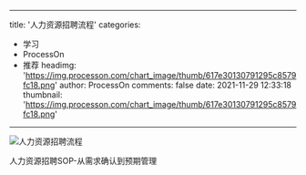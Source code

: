 
---
title: '人力资源招聘流程'
categories: 
 - 学习
 - ProcessOn
 - 推荐
headimg: 'https://img.processon.com/chart_image/thumb/617e30130791295c8579fc18.png'
author: ProcessOn
comments: false
date: 2021-11-29 12:33:18
thumbnail: 'https://img.processon.com/chart_image/thumb/617e30130791295c8579fc18.png'
---

<div>   
<img class="thumb" alt="人力资源招聘流程" src="https://img.processon.com/chart_image/thumb/617e30130791295c8579fc18.png" referrerpolicy="no-referrer">
<p>人力资源招聘SOP-从需求确认到预期管理</p>  
</div>
            